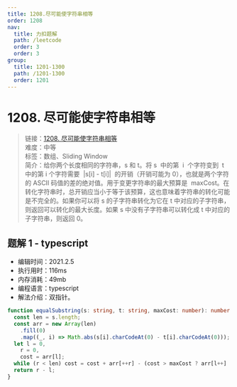 ```yaml
---
title: 1208.尽可能使字符串相等
order: 1208
nav:
  title: 力扣题解
  path: /leetcode
  order: 3
  order: 3
group:
  title: 1201-1300
  path: /1201-1300
  order: 1201
---
```


# 1208. 尽可能使字符串相等

> 链接：[1208. 尽可能使字符串相等](https://leetcode-cn.com/problems/get-equal-substrings-within-budget/)  
> 难度：中等  
> 标签：数组、Sliding Window  
> 简介：给你两个长度相同的字符串，s 和 t。将 s  中的第  i  个字符变到  t  中的第 i 个字符需要  |s[i] - t[i]|  的开销（开销可能为 0），也就是两个字符的 ASCII 码值的差的绝对值。用于变更字符串的最大预算是  maxCost。在转化字符串时，总开销应当小于等于该预算，这也意味着字符串的转化可能是不完全的。如果你可以将 s 的子字符串转化为它在 t 中对应的子字符串，则返回可以转化的最大长度。如果 s 中没有子字符串可以转化成 t 中对应的子字符串，则返回 0。

## 题解 1 - typescript

- 编辑时间：2021.2.5
- 执行用时：116ms
- 内存消耗：49mb
- 编程语言：typescript
- 解法介绍：双指针。

```typescript
function equalSubstring(s: string, t: string, maxCost: number): number {
  const len = s.length;
  const arr = new Array(len)
    .fill(0)
    .map((_, i) => Math.abs(s[i].charCodeAt(0) - t[i].charCodeAt(0)));
  let l = 0,
    r = 0,
    cost = arr[l];
  while (r < len) cost = cost + arr[++r] - (cost > maxCost ? arr[l++] : 0);
  return r - l;
}
```
